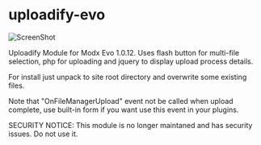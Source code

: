 uploadify-evo
=============

![ScreenShot](https://raw.github.com/sashabeep/uploadify-evo/master/uploadify.png)

Uploadify Module for Modx Evo 1.0.12. Uses flash button for multi-file selection, php for uploading and jquery to display upload process details.

For install just unpack to site root directory and overwrite some existing files.

Note that "OnFileManagerUpload" event not be called when upload complete, use built-in form if you want use this event in your plugins.

SECURITY NOTICE:
This module is no longer maintaned and has security issues. Do not use it.
